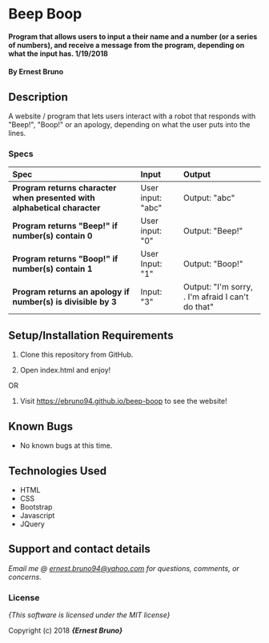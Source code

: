 # Beep Boop

#### Program that allows users to input a their name and a number (or a series of numbers), and receive a message from the program, depending on what the input has. 1/19/2018

#### By **Ernest Bruno**

## Description

A website / program that lets users interact with a robot that responds with "Beep!", "Boop!" or an apology, depending on what the user puts into the lines.


### Specs
| Spec | Input | Output |
| :-------------     | :------------- | :------------- |
| **Program returns character when presented with alphabetical character**| User input: "abc" | Output: "abc" |
| **Program returns "Beep!" if number(s) contain 0** | User input: "0" | Output: "Beep!" |
| **Program returns "Boop!" if number(s) contain 1**| User Input: "1" | Output: "Boop!" |
| **Program returns an apology if number(s) is divisible by 3**| Input: "3" | Output: "I'm sorry, <name>. I'm afraid I can't do that" |

## Setup/Installation Requirements

1. Clone this repository from GitHub.

2. Open index.html and enjoy!

OR

1. Visit https://ebruno94.github.io/beep-boop to see the website!

## Known Bugs

* No known bugs at this time.

## Technologies Used
* HTML
* CSS
* Bootstrap
* Javascript
* JQuery

## Support and contact details

_Email me @ ernest.bruno94@yahoo.com for questions, comments, or concerns._

### License

*{This software is licensed under the MIT license}*

Copyright (c) 2018 **_{Ernest Bruno}_**
